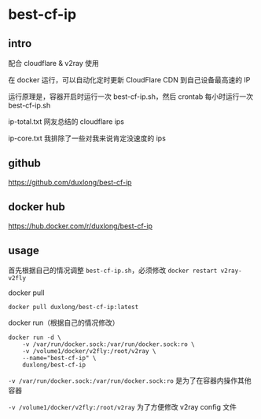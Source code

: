 # best-cf-ip

## intro

配合 cloudflare & v2ray 使用

在 docker 运行，可以自动化定时更新 CloudFlare CDN 到自己设备最高速的 IP

运行原理是，容器开启时运行一次 best-cf-ip.sh，然后 crontab 每小时运行一次 best-cf-ip.sh

ip-total.txt 网友总结的 cloudflare ips

ip-core.txt 我排除了一些对我来说肯定没速度的 ips

## github

https://github.com/duxlong/best-cf-ip

## docker hub

https://hub.docker.com/r/duxlong/best-cf-ip

## usage

首先根据自己的情况调整 `best-cf-ip.sh`，必须修改 `docker restart v2ray-v2fly`

docker pull
```
docker pull duxlong/best-cf-ip:latest
```

docker run（根据自己的情况修改）
```
docker run -d \
    -v /var/run/docker.sock:/var/run/docker.sock:ro \
    -v /volume1/docker/v2fly:/root/v2ray \
    --name="best-cf-ip" \
    duxlong/best-cf-ip
```

 `-v /var/run/docker.sock:/var/run/docker.sock:ro` 是为了在容器内操作其他容器

`-v /volume1/docker/v2fly:/root/v2ray` 为了方便修改 v2ray config 文件
